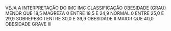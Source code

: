 VEJA A INTERPRETAÇÃO DO IMC
IMC	CLASSIFICAÇÃO	OBESIDADE (GRAU)
MENOR QUE 18,5	MAGREZA	0
ENTRE 18,5 E 24,9	NORMAL	0
ENTRE 25,0 E 29,9	SOBREPESO	I
ENTRE 30,0 E 39,9	OBESIDADE	II
MAIOR QUE 40,0	OBESIDADE GRAVE	III